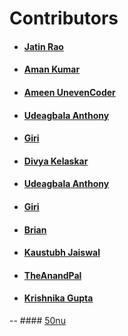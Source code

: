 # Contributors

- #### [Jatin Rao](https://github.com/jatin2003)
- #### [Aman Kumar](https://github.com/amankr1619)
- #### [Ameen UnevenCoder](https://github.com/UnevenCoder)
- #### [Udeagbala Anthony](https://github.com/tony-medici)
- #### [Giri](https://github.com/giribabuweb)
- #### [Divya Kelaskar](https://github.com/divyakelaskar)
- #### [Udeagbala Anthony](https://github.com/tony-medici)
- #### [Giri](https://github.com/giribabuweb)
- #### [Brian](https://github.com/BrianSpencerDev)
- #### [Kaustubh Jaiswal](https://github.com/kaustubh2020)
- #### [TheAnandPal](https://github.com/TheAnandPal)
- #### [Krishnika Gupta](https://github.com/krish68201)
-- #### [50nu](https://github.com/sonumahajan)
